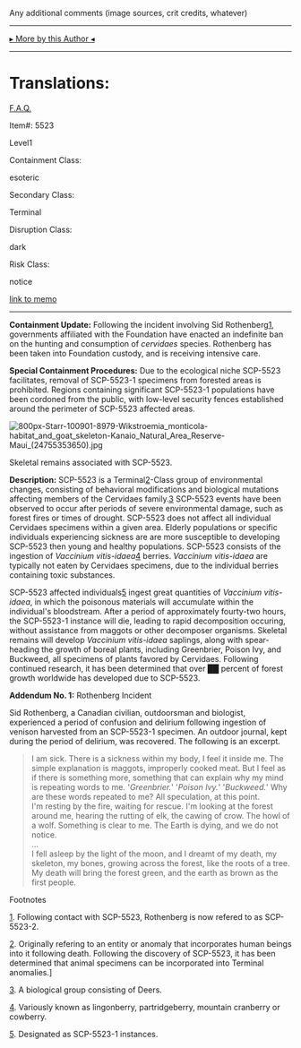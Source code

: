 Any additional comments (image sources, crit credits, whatever)

* * *

[▸ More by this Author ◂](http://www.scp-wiki.net/yourAuthorPage)

* * *

Translations:
=============

[F.A.Q.](http://www.scp-wiki.net/component:info-ayers)

Item#: 5523

Level1

Containment Class:

esoteric

Secondary Class:

Terminal

Disruption Class:

dark

Risk Class:

notice

[link to memo](http://www.scp-wiki.net/classification-committee-memo)  

* * *

**Containment Update:** Following the incident involving Sid Rothenberg[1](javascript:;), governments affiliated with the Foundation have enacted an indefinite ban on the hunting and consumption of _cervidaes_ species. Rothenberg has been taken into Foundation custody, and is receiving intensive care.

**Special Containment Procedures:** Due to the ecological niche SCP-5523 facilitates, removal of SCP-5523-1 specimens from forested areas is prohibited. Regions containing significant SCP-5523-1 populations have been cordoned from the public, with low-level security fences established around the perimeter of SCP-5523 affected areas.

![800px-Starr-100901-8979-Wikstroemia_monticola-habitat_and_goat_skeleton-Kanaio_Natural_Area_Reserve-Maui_(24755353650).jpg](http://scp-wiki.wdfiles.com/local--files/scp-5523/800px-Starr-100901-8979-Wikstroemia_monticola-habitat_and_goat_skeleton-Kanaio_Natural_Area_Reserve-Maui_(24755353650).jpg)

Skeletal remains associated with SCP-5523.

**Description:** SCP-5523 is a Terminal[2](javascript:;)\-Class group of environmental changes, consisting of behavioral modifications and biological mutations affecting members of the Cervidaes family.[3](javascript:;) SCP-5523 events have been observed to occur after periods of severe environmental damage, such as forest fires or times of drought. SCP-5523 does not affect all individual Cervidaes specimens within a given area. Elderly populations or specific individuals experiencing sickness are are more susceptible to developing SCP-5523 then young and healthy populations. SCP-5523 consists of the ingestion of _Vaccinium vitis-idaea_[4](javascript:;) berries. _Vaccinium vitis-idaea_ are typically not eaten by Cervidaes specimens, due to the individual berries containing toxic substances.

SCP-5523 affected individuals[5](javascript:;) ingest great quantities of _Vaccinium vitis-idaea_, in which the poisonous materials will accumulate within the individual's bloodstream. After a period of approximately fourty-two hours, the SCP-5523-1 instance will die, leading to rapid decomposition occuring, without assistance from maggots or other decomposer organisms. Skeletal remains will develop _Vaccinium vitis-idaea_ saplings, along with spear-heading the growth of boreal plants, including Greenbrier, Poison Ivy, and Buckweed, all specimens of plants favored by Cervidaes. Following continued research, it has been determined that over ██ percent of forest growth worldwide has developed due to SCP-5523.

**Addendum No. 1:** Rothenberg Incident

Sid Rothenberg, a Canadian civilian, outdoorsman and biologist, experienced a period of confusion and delirium following ingestion of venison harvested from an SCP-5523-1 specimen. An outdoor journal, kept during the period of delirium, was recovered. The following is an excerpt.

> I am sick. There is a sickness within my body, I feel it inside me. The simple explanation is maggots, improperly cooked meat. But I feel as if there is something more, something that can explain why my mind is repeating words to me. '_Greenbrier._' '_Poison Ivy._' '_Buckweed._' Why are these words repeated to me? All speculation, at this point.  
> I'm resting by the fire, waiting for rescue. I'm looking at the forest around me, hearing the rutting of elk, the cawing of crow. The howl of a wolf. Something is clear to me. The Earth is dying, and we do not notice.  
> …  
> I fell asleep by the light of the moon, and I dreamt of my death, my skeleton, my bones, growing across the forest, like the roots of a tree. My death will bring the forest green, and the earth as brown as the first people.

Footnotes

[1](javascript:;). Following contact with SCP-5523, Rothenberg is now refered to as SCP-5523-2.

[2](javascript:;). Originally refering to an entity or anomaly that incorporates human beings into it following death. Following the discovery of SCP-5523, it has been determined that animal specimens can be incorporated into Terminal anomalies.\]

[3](javascript:;). A biological group consisting of Deers.

[4](javascript:;). Variously known as lingonberry, partridgeberry, mountain cranberry or cowberry.

[5](javascript:;). Designated as SCP-5523-1 instances.